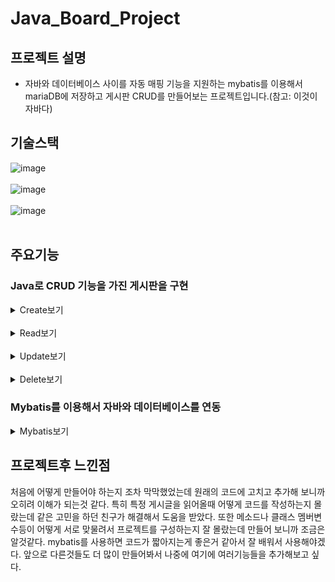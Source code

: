 # Java_Board_Project

## 프로젝트 설명

* 자바와 데이터베이스 사이를 자동 매핑 기능을 지원하는 mybatis를 이용해서 mariaDB에 저장하고 게시판 CRUD를 만들어보는 프로젝트입니다.(참고: 이것이자바다)

## 기술스택

![image](https://github.com/Jaehyuk-96/java_board_project/assets/145963663/b5061fc7-7708-48cb-8d5f-77ece6976f20)<br><br>
![image](https://github.com/Jaehyuk-96/java_board_project/assets/145963663/f0a53ea5-cc17-4a17-a5d9-8aef761f5932)<br><br>
![image](https://github.com/Jaehyuk-96/java_board_project/assets/145963663/a4c9afc5-30fe-44ed-b9af-3a2af679c328)<br><br>

## 주요기능

### Java로 CRUD 기능을 가진 게시판을 구현
   <details>
    <summary>Create보기
    </summary>
    <img src="https://github.com/Jaehyuk-96/java_board_project/assets/145963663/73c5bd66-9c49-4f37-a4dd-c0f42603e676" height="200px"  width="300px"/>
  <br/>   
	   
```java
// 게시글을 새롭게 추가하는 메서드
public void insertBoard(String btitle, String bcontent, String bwriter, Date bdate) {
SqlSession session = sqlSessionFactory.openSession();//새로운 데이터 베이스의 세션을 시작
BoardMapper mapper = session.getMapper(BoardMapper.class);//boardmapper의 메서드를 데이터 베이스와 상호작용하는 mapper 객체에 넣음
Board board = new Board(btitle, bcontent, bwriter, bdate);//새로운 게시글 객체를 데이터를 받아서 생성
mapper.insertBoard(board);//mapper 객체를 사용하여 데이터베이스에 게시글 추가
session.commit();
}
}
```

```Html
<!--게시글 추가 sql 쿼리-->
<!--Board의 매개변수를 받아서 게시글을 추가함-->
<insert id="insertBoard" parameterType="Board" >
INSERT INTO t_board
SET `btitle` = #{btitle},
bcontent = #{bcontent},
bwriter = #{bwriter},
bdate = #{bdate}
</insert >
	}
```
</details>
<br/>
 <details>
    <summary>Read보기</summary>
   <img src="https://github.com/Jaehyuk-96/java_board_project/assets/145963663/df13d800-0fb0-4c52-9218-5404141de2f3" height="200px"  width="300px"/>
  <br/>   

```java
//게시글의 bno로 데이터베이스에서 게시글을 가져오는 메소드
	public ArrayList<Board> readBoard(int bno){
		SqlSession session = sqlSessionFactory.openSession();
		BoardMapper mapper = session.getMapper(BoardMapper.class);
		ArrayList<Board> specificBoard = mapper.readBoard(bno);//bno를 기반으로 데이터베이스에서 게시글을 검색
		return specificBoard;//게시글 반환
	}
```

```html
<!--게시글 읽기 sql 쿼리-->
<!--특정 bno의 게시글 반환-->
	<select id="readBoard" resultType="Board">
		Select *
		From t_board
		WHERE bno = #{bno}
	</select>
```
	
</details>
<br/>
 <details>
    <summary>Update보기</summary>
   <img src="https://github.com/Jaehyuk-96/java_board_project/assets/145963663/4bcd8d50-4163-4607-b1cd-893a8b49b28b" height="200px"  width="300px"/>
  <br/>   

```java
//데이터베이스의 게시글을 수정하는 메서드
	public void updateBoard(int bno, String btitle, String bcontent, String bwriter, Date bdate) {
		SqlSession session = sqlSessionFactory.openSession();
		BoardMapper mapper = session.getMapper(BoardMapper.class);
		Board board = new Board(bno, btitle, bcontent, bwriter, bdate);
		mapper.updateBoard(board);

		session.commit();
	}
```

```html
<!--	updateBoard 메소드에 필요한 sql 쿼리-->
<!--	특정 bno를 받아서 그 게시글에 대한 정보만 매개변수를 받아 업데이트함-->
  	<update id="updateBoard" parameterType="Board">
  		UPDATE t_board
  		SET `btitle` = #{btitle},
		bcontent = #{bcontent},
    	bwriter = #{bwriter},
		bdate = #{bdate}
    	WHERE bno = #{bno}
  	</update>
```
	
</details>
<br/>
 <details>
    <summary>Delete보기</summary>
   <img src="https://github.com/Jaehyuk-96/java_board_project/assets/145963663/e094607b-85b0-4225-aca5-1a0be2af64a1" height="200px"  width="300px"/>
<img src="https://github.com/Jaehyuk-96/java_board_project/assets/145963663/4809a216-7222-4596-8451-ce62ebe605f4" height="200px"  width="300px"/>
  <br/>   

```java
//게시글의 bno로 데이터베이스의 게시글을 삭제하는 메서드
	public void deleteBoard(int bno) {
		SqlSession session = sqlSessionFactory.openSession();
		BoardMapper mapper = session.getMapper(BoardMapper.class);
		mapper.deleteBoard(bno);//bno를 기반으로 데이터베이스에서 특정 게시물 삭제

		session.commit();
	}

//데이터 베이스의 게시글을 전체 초기화 하는 메서드
	public void clearBoard(ArrayList<Board> board){
		SqlSession session = sqlSessionFactory.openSession();
		BoardMapper mapper = session.getMapper(BoardMapper.class);
		mapper.clearBoard(board);

		session.commit();

	}
```

```html
<!--	deleteBoard 메소드에 필요한 sql 쿼리-->
<!--	특정 번호 매개변수를 받아서 그번호의 게시글 삭제-->
  	<delete id="deleteBoard" parameterType="int">
  		DELETE FROM t_board
  		WHERE bno = #{bno}
  	</delete>

<!--	clearBoard 메소드에 필요한 sql 쿼리-->
<!--	매개변수 사용없이 전체 게시글 삭제-->
	<delete id="clearBoard" parameterType="Board">
		DELETE FROM t_board
	</delete>
```
	
</details>

### Mybatis를 이용해서 자바와 데이터베이스를 연동
  <details>
    <summary>Mybatis보기</summary>
    ```html
<?xml version="1.0" encoding="UTF-8" ?>
<!DOCTYPE configuration
        PUBLIC "-//mybatis.org//DTD Config 3.0//EN"
        "https://mybatis.org/dtd/mybatis-3-config.dtd">
<configuration>
  <environments default="development">
    <environment id="development">
      <transactionManager type="JDBC"/>
      <dataSource type="POOLED">
        <property name="driver" value="org.mariadb.jdbc.Driver"/>
        <property name="url" value="jdbc:mariadb://127.0.0.1:3306/Board_prj"/>
        <property name="username" value="root"/>
        <property name="password" value="12345"/>
      </dataSource>
    </environment>
  </environments>
  <mappers>
    <mapper resource="BoardMapper.xml"/>
  </mappers>
</configuration>
```
	    
```html
<!--	clearBoard 메소드에 필요한 sql 쿼리-->
<!--	매개변수 사용없이 전체 게시글 삭제-->
	<delete id="clearBoard" parameterType="Board">
		DELETE FROM t_board
	</delete>
```

```java
public class DBUtil {//데이터 베이스 연결정보와 Mybatis 설정을 관리

	String url = "jdbc:mariadb://127.0.0.1:3306/Board_prj";//연결 url
	String user = "root";//데이터베이스 사용자이름
	String pass = "12345";//데이터베이스 사용자 비밀번호
	SqlSessionFactory sqlSessionFactory;

	public void init() {
		try {//mybatis 설정 초기화
			String resource = "mybatis-config.xml";
			InputStream inputStream = Resources.getResourceAsStream(resource);
			sqlSessionFactory = new SqlSessionFactoryBuilder().build(inputStream);

		} catch (Exception e) {//초기화 중에 발생한 예외 처리
			System.out.println("MyBatis 설정 파일 가져오는 중 문제 발생!!");
			e.printStackTrace();
		}
	}
```
   

</details>

## 프로젝트후 느낀점

처음에 어떻게 만들어야 하는지 조차 막막했었는데 원래의 코드에 고치고 추가해 보니까 오히려 이해가 되는것 같다. 특히 특정 게시글을 읽어올때 어떻게 코드를 작성하는지 몰랐는데 같은 고민을 하던 친구가 해결해서 도움을 받았다. 또한  메소드나 클래스 멤버변수등이 어떻게 서로 맞물려서 프로젝트를 구성하는지 잘 몰랐는데 만들어 보니까 조금은 알것같다. mybatis를 사용하면 코드가 짧아지는게 좋은거 같아서 잘 배워서 사용해야겠다. 앞으로 다른것들도 더 많이 만들어봐서 나중에 여기에 여러기능들을 추가해보고 싶다.








